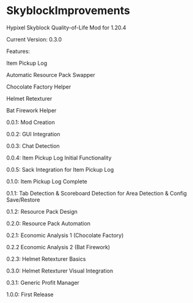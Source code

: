 # SkyblockImprovements
Hypixel Skyblock Quality-of-Life Mod for 1.20.4

Current Version: 0.3.0

Features:

Item Pickup Log

Automatic Resource Pack Swapper

Chocolate Factory Helper

Helmet Retexturer

Bat Firework Helper

0.0.1: Mod Creation

0.0.2: GUI Integration

0.0.3: Chat Detection

0.0.4: Item Pickup Log Initial Functionality

0.0.5: Sack Integration for Item Pickup Log

0.1.0: Item Pickup Log Complete

0.1.1: Tab Detection & Scoreboard Detection for Area Detection & Config Save/Restore

0.1.2: Resource Pack Design

0.2.0: Resource Pack Automation

0.2.1: Economic Analysis 1 (Chocolate Factory)

0.2.2 Economic Analysis 2 (Bat Firework)

0.2.3: Helmet Retexturer Basics

0.3.0: Helmet Retexturer Visual Integration

0.3.1: Generic Profit Manager

1.0.0: First Release
